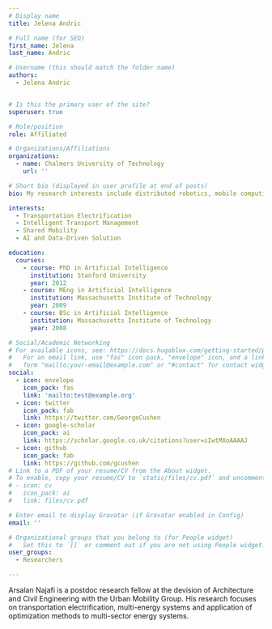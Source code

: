 ```yaml
---
# Display name
title: Jelena Andric

# Full name (for SEO)
first_name: Jelena
last_name: Andric

# Username (this should match the folder name)
authors:
  - Jelena Andric


# Is this the primary user of the site?
superuser: true

# Role/position
role: Affiliated

# Organizations/Affiliations
organizations:
  - name: Chalmers University of Technology
    url: ''

# Short bio (displayed in user profile at end of posts)
bio: My research interests include distributed robotics, mobile computing and programmable matter.

interests:
  - Transportation Electrification
  - Intelligent Transport Management
  - Shared Mobility
  - AI and Data-Driven Solution

education:
  courses:
    - course: PhD in Artificial Intelligence
      institution: Stanford University
      year: 2012
    - course: MEng in Artificial Intelligence
      institution: Massachusetts Institute of Technology
      year: 2009
    - course: BSc in Artificial Intelligence
      institution: Massachusetts Institute of Technology
      year: 2008

# Social/Academic Networking
# For available icons, see: https://docs.hugoblox.com/getting-started/page-builder/#icons
#   For an email link, use "fas" icon pack, "envelope" icon, and a link in the
#   form "mailto:your-email@example.com" or "#contact" for contact widget.
social:
  - icon: envelope
    icon_pack: fas
    link: 'mailto:test@example.org'
  - icon: twitter
    icon_pack: fab
    link: https://twitter.com/GeorgeCushen
  - icon: google-scholar
    icon_pack: ai
    link: https://scholar.google.co.uk/citations?user=sIwtMXoAAAAJ
  - icon: github
    icon_pack: fab
    link: https://github.com/gcushen
# Link to a PDF of your resume/CV from the About widget.
# To enable, copy your resume/CV to `static/files/cv.pdf` and uncomment the lines below.
# - icon: cv
#   icon_pack: ai
#   link: files/cv.pdf

# Enter email to display Gravatar (if Gravatar enabled in Config)
email: ''

# Organizational groups that you belong to (for People widget)
#   Set this to `[]` or comment out if you are not using People widget.
user_groups:
  - Researchers

---
```

Arsalan Najafi is a postdoc research fellow at the devision of Architecture and Civil Engineering with the Urban Mobility Group. His research focuses on transportation electrification, multi-energy systems and application of optimization methods to multi-sector energy systems.
